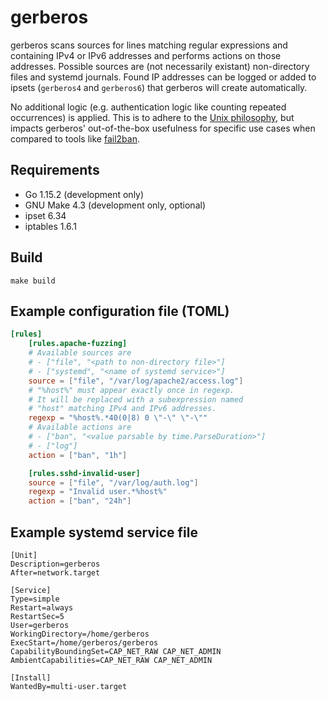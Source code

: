 # gerberos

gerberos scans sources for lines matching regular expressions and containing IPv4 or IPv6 addresses and performs actions on those addresses.
Possible sources are (not necessarily existant) non-directory files and systemd journals.
Found IP addresses can be logged or added to ipsets (`gerberos4` and `gerberos6`) that gerberos will create automatically.

No additional logic (e.g. authentication logic like counting repeated occurrences) is applied. This is to adhere to the [Unix philosophy](https://en.wikipedia.org/wiki/Unix_philosophy), but impacts gerberos' out-of-the-box usefulness for specific use cases when compared to tools like [fail2ban](https://github.com/fail2ban/fail2ban).

## Requirements

- Go 1.15.2 (development only)
- GNU Make 4.3 (development only, optional)
- ipset 6.34
- iptables 1.6.1

## Build

`make build`

## Example configuration file (TOML)

```toml
[rules]
    [rules.apache-fuzzing]
    # Available sources are
    # - ["file", "<path to non-directory file>"]
    # - ["systemd", "<name of systemd service>"]
    source = ["file", "/var/log/apache2/access.log"]
    # "%host%" must appear exactly once in regexp.
    # It will be replaced with a subexpression named
    # "host" matching IPv4 and IPv6 addresses.
    regexp = "%host%.*40(0|8) 0 \"-\" \"-\""
    # Available actions are
    # - ["ban", "<value parsable by time.ParseDuration>"]
    # - ["log"]
    action = ["ban", "1h"]

    [rules.sshd-invalid-user]
    source = ["file", "/var/log/auth.log"]
    regexp = "Invalid user.*%host%"
    action = ["ban", "24h"]
```

## Example systemd service file

```systemd
[Unit]
Description=gerberos
After=network.target

[Service]
Type=simple
Restart=always
RestartSec=5
User=gerberos
WorkingDirectory=/home/gerberos
ExecStart=/home/gerberos/gerberos
CapabilityBoundingSet=CAP_NET_RAW CAP_NET_ADMIN
AmbientCapabilities=CAP_NET_RAW CAP_NET_ADMIN

[Install]
WantedBy=multi-user.target
```
